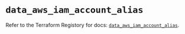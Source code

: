 # `data_aws_iam_account_alias`

Refer to the Terraform Registory for docs: [`data_aws_iam_account_alias`](https://www.terraform.io/docs/providers/aws/d/iam_account_alias).
